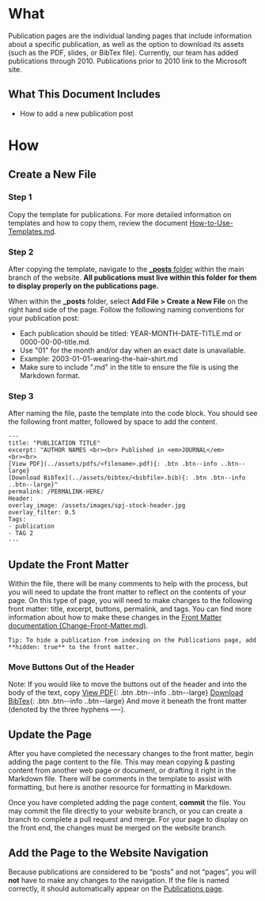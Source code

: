 # What

Publication pages are the individual landing pages that include information about a specific publication, as well as the option to download its assets (such as the PDF, slides, or BibTex file). Currently, our team has added publications through 2010. Publications prior to 2010 link to the Microsoft site.

## What This Document Includes

- How to add a new publication post


# How 

## Create a New File

### Step 1

Copy the template for publications. For more detailed information on templates and how to copy them, review the document [How-to-Use-Templates.md](https://github.com/simonpj/www.peytonjones.org/blob/gh-pages/_documentation/How-to-Use-Templates.md).


### Step 2

After copying the template, navigate to the [**_posts** folder](https://github.com/simonpj/www.peytonjones.org/tree/gh-pages/_posts) within the main branch of the website. **All publications must live within this folder for them to display properly on the publications page.**

When within the **_posts** folder, select **Add File > Create a New File** on the right hand side of the page. Follow the following naming conventions for your publication post: 

- Each publication should be titled: YEAR-MONTH-DATE-TITLE.md or 0000-00-00-title.md.  
- Use "01" for the month and/or day when an exact date is unavailable. 
- Example: 2003-01-01-wearing-the-hair-shirt.md 
- Make sure to include ".md" in the title to ensure the file is using the Markdown format.


### Step 3

After naming the file, paste the template into the code block. You should see the following front matter, followed by space to add the content.

    ---
    title: "PUBLICATION TITLE"
    excerpt: "AUTHOR NAMES <br><br> Published in <em>JOURNAL</em>
    <br><br>
    [View PDF](../assets/pdfs/<filename>.pdf){: .btn .btn--info ..btn--large}
    [Download BibTex](../assets/bibtex/<bibfile>.bib){: .btn .btn--info ..btn--large}"
    permalink: /PERMALINK-HERE/
    Header:
    overlay_image: /assets/images/spj-stock-header.jpg
    overlay_filter: 0.5
    Tags:
    - publication
    - TAG 2
    ---

## Update the Front Matter

Within the file, there will be many comments to help with the process, but you will need to update the front matter to reflect on the contents of your page. On this type of page, you will need to make changes to the following front matter: title, excerpt, buttons, permalink, and tags.  You can find more information about how to make these changes in the [Front Matter documentation (Change-Front-Matter.md)](https://github.com/simonpj/www.peytonjones.org/blob/gh-pages/_documentation/Change-Front-Matter.md).

    Tip: To hide a publication from indexing on the Publications page, add **hidden: true** to the front matter.

### Move Buttons Out of the Header

Note: If you would like to move the buttons out of the header and into the body of the text, copy 
[View PDF](../assets/pdfs/<filename>.pdf){: .btn .btn--info ..btn--large}
[Download BibTex](../assets/bibtex/<bibfile>.bib){: .btn .btn--info ..btn--large}
And move it beneath the front matter (denoted by the three hyphens —-).


## Update the Page

After you have completed the necessary changes to the front matter, begin adding the page content to the file. This may mean copying & pasting content from another web page or document, or drafting it right in the Markdown file. There will be comments in the template to assist with formatting, but here is another resource for formatting in Markdown.

Once you have completed adding the page content, **commit** the file. You may commit the file directly to your website branch, or you can create a branch to complete a pull request and merge. For your page to display on the front end, the changes must be merged on the website branch.


## Add the Page to the Website Navigation

Because publications are considered to be “posts” and not “pages”, you will **not** have to make any changes to the navigation. If the file is named correctly, it should automatically appear on the [Publications page](https://github.com/simonpj/www.peytonjones.org/blob/gh-pages/_documentation/Update-Site-Navigation.md). 
